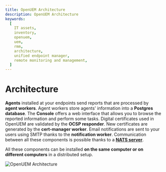 ```yaml
---
title: OpenUEM Architecture
description: OpenUEM Architecture
keywords:
  [
    IT assets,
    inventory,
    openuem,
    uem,
    rmm,
    architecture,
    unified endpoint manager,
    remote monitoring and management,
  ]
---
```


# Architecture

**Agents** installed at your endpoints send reports that are processed by **agent workers**. Agent workers store agents' information into a **Postgres database**. The **Console** offers a web interface that allows you to browse the reported information and perform some tasks. Digital certificates used in OpenUEM are validated by the **OCSP responder**. New certificates are generated by the **cert-manager worker**. Email notifications are sent to your users using SMTP thanks to the **notification worker**. Communication between all these components is possible thanks to a [**NATS server**](https://docs.nats.io/).

All these components can be installed **on the same computer or on different computers** in a distributed setup.

![OpenUEM Architecture](/img/openuem_architecture.png)
